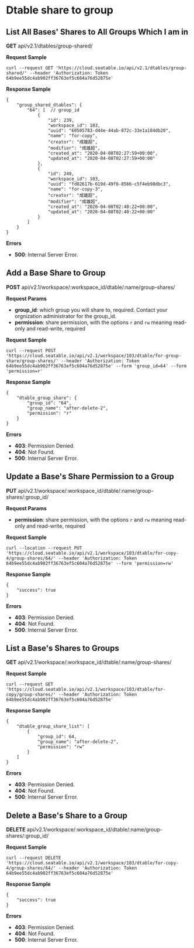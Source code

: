 # Dtable share to group

## List All Bases' Shares to All Groups Which I am in

**GET** api/v2.1/dtables/group-shared/

**Request Sample**

```
curl --request GET 'https://cloud.seatable.io/api/v2.1/dtables/group-shared/' --header 'Authorization: Token 64b9ee55dc4ab902ff36763ef5c604a76d52875e'

```

**Response Sample**

```
{
    "group_shared_dtables": {
        "64": [  // group_id
            {
                "id": 239,
                "workspace_id": 103,
                "uuid": "60505783-d44e-44ab-872c-33e1a184db20",
                "name": "for-copy",
                "creator": "成雄超",
                "modifier": "成雄超",
                "created_at": "2020-04-08T02:27:59+00:00",
                "updated_at": "2020-04-08T02:27:59+00:00"
            },
            {
                "id": 249,
                "workspace_id": 103,
                "uuid": "fd82617b-619d-49f6-8566-c5f4eb98dbc3",
                "name": "for-copy-3",
                "creator": "成雄超",
                "modifier": "成雄超",
                "created_at": "2020-04-08T02:40:22+00:00",
                "updated_at": "2020-04-08T02:40:22+00:00"
            }
        ]
    }
}

```

**Errors**

* **500**: Internal Server Error.

## Add a Base Share to Group

**POST** api/v2.1/workspace/:workspace_id/dtable/:name/group-shares/

**Request Params**

* **group_id**: which group you will share to, required. Contact your orgnization administrator for the group_id.
* **permission**: share permission, with the options `r` and `rw` meaning read-only and read-write, required

**Request Sample**

```
curl --request POST 'https://cloud.seatable.io/api/v2.1/workspace/103/dtable/for-group-share/group-shares/' --header 'Authorization: Token 64b9ee55dc4ab902ff36763ef5c604a76d52875e' --form 'group_id=64' --form 'permission=r'

```

**Response Sample**

```
{
    "dtable_group_share": {
        "group_id": "64",
        "group_name": "after-delete-2",
        "permission": "r"
    }
}

```

**Errors**

* **403**: Permission Denied.
* **404**: Not Found.
* **500**: Internal Server Error.

## Update a Base's Share Permission to a Group

**PUT** api/v2.1/workspace/:workspace_id/dtable/:name/group-shares/:group_id/

**Request Params**

* **permission**: share permission, with the options `r` and `rw` meaning read-only and read-write, required

**Request Sample**

```
curl --location --request PUT 'https://cloud.seatable.io/api/v2.1/workspace/103/dtable/for-copy-4/group-shares/64/' --header 'Authorization: Token 64b9ee55dc4ab902ff36763ef5c604a76d52875e' --form 'permission=rw'

```

**Response Sample**

```
{
    "success": true
}

```

**Errors**

* **403**: Permission Denied.
* **404**: Not Found.
* **500**: Internal Server Error.

## List a Base's Shares to Groups

**GET** api/v2.1/workspace/:workspace_id/dtable/:name/group-shares/

**Request Sample**

```
curl --request GET 'https://cloud.seatable.io/api/v2.1/workspace/103/dtable/for-copy/group-shares/' --header 'Authorization: Token 64b9ee55dc4ab902ff36763ef5c604a76d52875e'

```

**Response Sample**

```
{
    "dtable_group_share_list": [
        {
            "group_id": 64,
            "group_name": "after-delete-2",
            "permission": "rw"
        }
    ]
}

```

**Errors**

* **403**: Permission Denied.
* **404**: Not Found.
* **500**: Internal Server Error.

## Delete a Base's Share to a Group

**DELETE** api/v2.1/workspace/:workspace_id/dtable/:name/group-shares/:group_id/

**Request Sample**

```
curl --request DELETE 'https://cloud.seatable.io/api/v2.1/workspace/103/dtable/for-copy-4/group-shares/64/' --header 'Authorization: Token 64b9ee55dc4ab902ff36763ef5c604a76d52875e'

```

**Response Sample**

```
{
    "success": true
}

```

**Errors**

* **403**: Permission Denied.
* **404**: Not Found.
* **500**: Internal Server Error.


